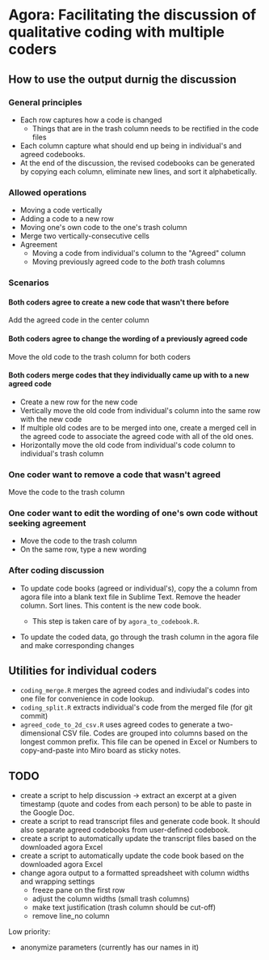 # Agora: Facilitating the discussion of qualitative coding with multiple coders


## How to use the output durnig the discussion

### General principles

* Each row captures how a code is changed
  * Things that are in the trash column needs to be rectified in the code files
* Each column capture what should end up being in individual's and agreed codebooks.
 * At the end of the discussion, the revised codebooks can be generated by copying each column, eliminate new lines, and sort it alphabetically.


### Allowed operations

* Moving a code vertically
* Adding a code to a new row
* Moving one's own code to the one's trash column
* Merge two vertically-consecutive cells
* Agreement
  * Moving a code from individual's column to the "Agreed" column
  * Moving previously agreed code to the *both* trash columns

### Scenarios
#### Both coders agree to create a new code that wasn't there before
Add the agreed code in the center column


#### Both coders agree to change the wording of a previously agreed code
Move the old code to the trash column for both coders

#### Both coders merge codes that they individually came up with to a new agreed code
* Create a new row for the new code
* Vertically move the old code from individual's column into the same row with the new code
* If multiple old codes are to be merged into one, create a merged cell in the agreed code to associate the agreed code with all of the old ones.
* Horizontally move the old code from individual's code column to individual's trash column

### One coder want to remove a code that wasn't agreed
Move the code to the trash column

### One coder want to edit the wording of one's own code without seeking agreement
* Move the code to the trash column
* On the same row, type a new wording
 
 
### After coding discussion

* To update code books (agreed or individual's), copy the a column from agora file into a blank text file in Sublime Text. Remove the header column. Sort lines. This content is the new code book. 

   * This step is taken care of by `agora_to_codebook.R`.

* To update the coded data, go through the trash column in the agora file and make corresponding changes

## Utilities for individual coders

* `coding_merge.R` merges the agreed codes and indiviudal's codes into one file for convenience in code lookup.
* `coding_split.R` extracts individual's code from the merged file (for git commit)
* `agreed_code_to_2d_csv.R` uses agreed codes to generate a two-dimensional CSV file. Codes are grouped into columns based on the longest common prefix. This file can be opened in Excel or Numbers to copy-and-paste into Miro board as sticky notes.

## TODO
* create a script to help discussion → extract an excerpt at a given timestamp (quote and codes from each person) to be able to paste in the Google Doc.
* create a script to read transcript files and generate code book. It should also separate agreed codebooks from user-defined codebook.
* create a script to automatically update the transcript files based on the downloaded agora Excel
* create a script to automatically update the code book based on the downloaded agora Excel
* change agora output to a formatted spreadsheet with column widths and wrapping settings
   * freeze pane on the first row
   * adjust the column widths (small trash columns)
   * make text justification (trash column should be cut-off)
   * remove line_no column



Low priority:
* anonymize parameters (currently has our names in it)
